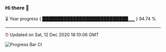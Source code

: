 ### Hi there 👋

⏳ Year progress { ████████████████████████████▁▁ } 94.74 %

---

⏰ Updated on Sat, 12 Dec 2020 18:10:06 GMT

![Progress Bar CI](https://github.com/liununu/liununu/workflows/Progress%20Bar%20CI/badge.svg)

